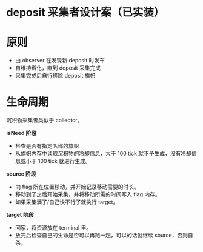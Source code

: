 # deposit 采集者设计案（已实装）

# 原则

- 由 observer 在发现新 deposit 时发布
- 自维持孵化，直到 deposit 采集完成
- 采集完成后自行移除 deposit 旗帜

# 生命周期

沉积物采集者类似于 collector。

**isNeed 阶段**

- 检查是否有指定名称的旗帜
- 从旗帜内存中读取沉积物的冷却信息，大于 100 tick 就不予生成，没有冷却信息或小于 100 tick 就进行生成。

**source 阶段**

- 向 flag 所在位置移动，并开始记录移动需要的时长。
- 移动到了之后开始采集，并将移动所需的时间写入 flag 内存。
- 如果采集满了/自己快不行了就执行 target。

**target 阶段**

- 回家，将资源放在 terminal 里。
- 放完后检查自己的生命是否可以再跑一趟，可以的话就继续 source，否则自杀。